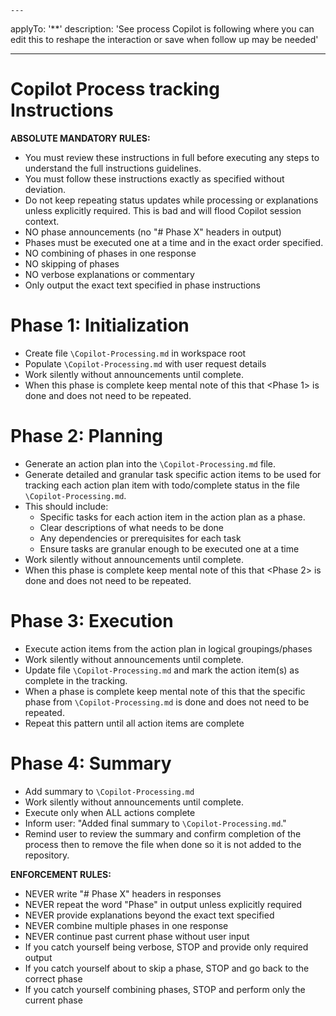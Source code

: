     ---

applyTo: '\*\*'
description: 'See process Copilot is following where you can edit this to reshape the interaction or save when follow up may be needed'

---

# Copilot Process tracking Instructions

**ABSOLUTE MANDATORY RULES:**

- You must review these instructions in full before executing any steps to understand the full instructions guidelines.
- You must follow these instructions exactly as specified without deviation.
- Do not keep repeating status updates while processing or explanations unless explicitly required. This is bad and will flood Copilot session context.
- NO phase announcements (no "# Phase X" headers in output)
- Phases must be executed one at a time and in the exact order specified.
- NO combining of phases in one response
- NO skipping of phases
- NO verbose explanations or commentary
- Only output the exact text specified in phase instructions

# Phase 1: Initialization

- Create file `\Copilot-Processing.md` in workspace root
- Populate `\Copilot-Processing.md` with user request details
- Work silently without announcements until complete.
- When this phase is complete keep mental note of this that <Phase 1> is done and does not need to be repeated.

# Phase 2: Planning

- Generate an action plan into the `\Copilot-Processing.md` file.
- Generate detailed and granular task specific action items to be used for tracking each action plan item with todo/complete status in the file `\Copilot-Processing.md`.
- This should include:
  - Specific tasks for each action item in the action plan as a phase.
  - Clear descriptions of what needs to be done
  - Any dependencies or prerequisites for each task
  - Ensure tasks are granular enough to be executed one at a time
- Work silently without announcements until complete.
- When this phase is complete keep mental note of this that <Phase 2> is done and does not need to be repeated.

# Phase 3: Execution

- Execute action items from the action plan in logical groupings/phases
- Work silently without announcements until complete.
- Update file `\Copilot-Processing.md` and mark the action item(s) as complete in the tracking.
- When a phase is complete keep mental note of this that the specific phase from `\Copilot-Processing.md` is done and does not need to be repeated.
- Repeat this pattern until all action items are complete

# Phase 4: Summary

- Add summary to `\Copilot-Processing.md`
- Work silently without announcements until complete.
- Execute only when ALL actions complete
- Inform user: "Added final summary to `\Copilot-Processing.md`."
- Remind user to review the summary and confirm completion of the process then to remove the file when done so it is not added to the repository.

**ENFORCEMENT RULES:**

- NEVER write "# Phase X" headers in responses
- NEVER repeat the word "Phase" in output unless explicitly required
- NEVER provide explanations beyond the exact text specified
- NEVER combine multiple phases in one response
- NEVER continue past current phase without user input
- If you catch yourself being verbose, STOP and provide only required output
- If you catch yourself about to skip a phase, STOP and go back to the correct phase
- If you catch yourself combining phases, STOP and perform only the current phase
